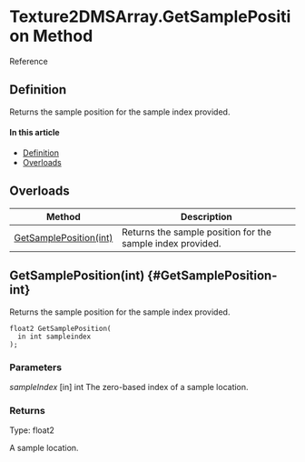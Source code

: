 # Texture2DMSArray.GetSamplePosition Method

Reference

## Definition

Returns the sample position for the sample index provided.

#### In this article

*  [Definition](#definition)
*  [Overloads](#overloads)

## Overloads

| Method | Description |
| ------ | ----------- |
| [GetSamplePosition(int)](#GetSamplePosition-int) | Returns the sample position for the sample index provided. |

## GetSamplePosition(int) {#GetSamplePosition-int}

Returns the sample position for the sample index provided.

```HLSL
float2 GetSamplePosition(
  in int sampleindex
);
```

### Parameters
<i>sampleIndex</i> [in] int
The zero-based index of a sample location.

### Returns
Type: float2

A sample location.